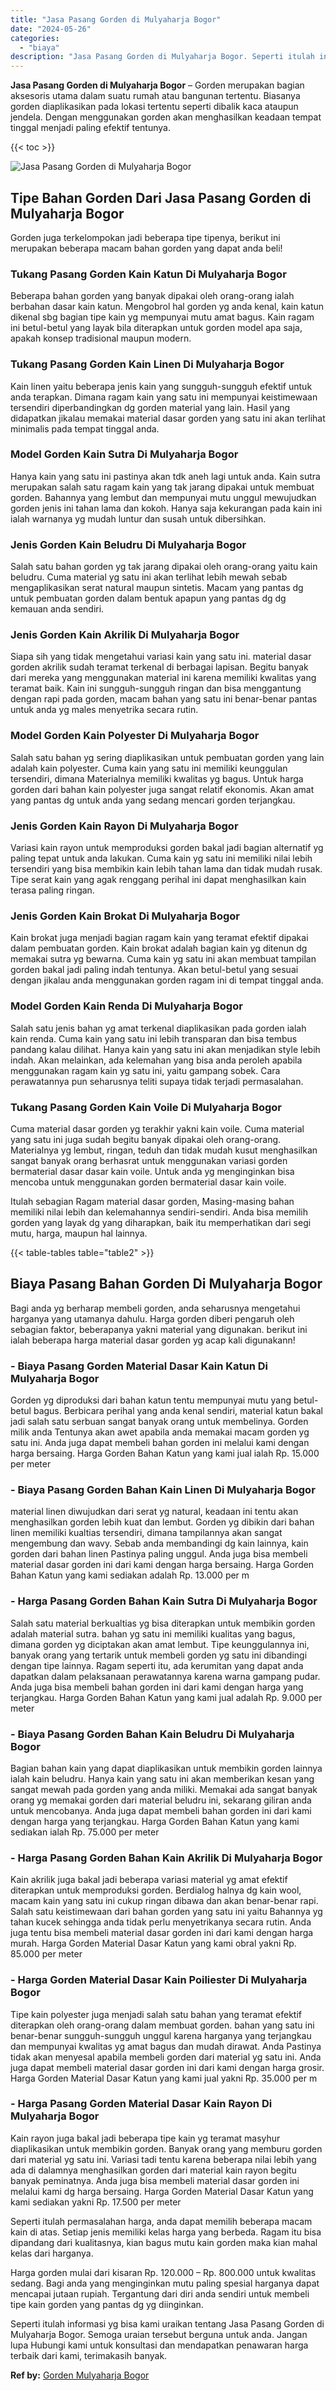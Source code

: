 ```yaml
---
title: "Jasa Pasang Gorden di Mulyaharja Bogor"
date: "2024-05-26"
categories: 
  - "biaya"
description: "Jasa Pasang Gorden di Mulyaharja Bogor. Seperti itulah informasi yg bisa kami uraikan tentang Jasa Pasang Gorden di Mulyaharja Bogor. Semoga uraian tersebut..."
---
```


**Jasa Pasang Gorden di Mulyaharja Bogor** – Gorden merupakan bagian aksesoris utama dalam suatu rumah atau bangunan tertentu. Biasanya gorden diaplikasikan pada lokasi tertentu seperti dibalik kaca ataupun jendela. Dengan menggunakan gorden akan menghasilkan keadaan tempat tinggal menjadi paling efektif tentunya.

{{< toc >}}

![Jasa Pasang Gorden di Mulyaharja Bogor](/images/pasang-gorden-murah29.png)

## Tipe Bahan Gorden Dari Jasa Pasang Gorden di Mulyaharja Bogor

Gorden juga terkelompokan jadi beberapa tipe tipenya, berikut ini merupakan beberapa macam bahan gorden yang dapat anda beli!

### Tukang Pasang Gorden Kain Katun Di Mulyaharja Bogor

Beberapa bahan gorden yang banyak dipakai oleh orang-orang ialah berbahan dasar kain katun. Mengobrol hal gorden yg anda kenal, kain katun dikenal sbg bagian tipe kain yg mempunyai mutu amat bagus. Kain ragam ini betul-betul yang layak bila diterapkan untuk gorden model apa saja, apakah konsep tradisional maupun modern.

### Tukang Pasang Gorden Kain Linen Di Mulyaharja Bogor

Kain linen yaitu beberapa jenis kain yang sungguh-sungguh efektif untuk anda terapkan. Dimana ragam kain yang satu ini mempunyai keistimewaan tersendiri diperbandingkan dg gorden material yang lain. Hasil yang didapatkan jikalau memakai material dasar gorden yang satu ini akan terlihat minimalis pada tempat tinggal anda.

### Model Gorden Kain Sutra Di Mulyaharja Bogor

Hanya kain yang satu ini pastinya akan tdk aneh lagi untuk anda. Kain sutra merupakan salah satu ragam kain yang tak jarang dipakai untuk membuat gorden. Bahannya yang lembut dan mempunyai mutu unggul mewujudkan gorden jenis ini tahan lama dan kokoh. Hanya saja kekurangan pada kain ini ialah warnanya yg mudah luntur dan susah untuk dibersihkan.

### Jenis Gorden Kain Beludru Di Mulyaharja Bogor

Salah satu bahan gorden yg tak jarang dipakai oleh orang-orang yaitu kain beludru. Cuma material yg satu ini akan terlihat lebih mewah sebab mengaplikasikan serat natural maupun sintetis. Macam yang pantas dg untuk pembuatan gorden dalam bentuk apapun yang pantas dg dg kemauan anda sendiri.

### Jenis Gorden Kain Akrilik Di Mulyaharja Bogor

Siapa sih yang tidak mengetahui variasi kain yang satu ini. material dasar gorden akrilik sudah teramat terkenal di berbagai lapisan. Begitu banyak dari mereka yang menggunakan material ini karena memiliki kwalitas yang teramat baik. Kain ini sungguh-sungguh ringan dan bisa menggantung dengan rapi pada gorden, macam bahan yang satu ini benar-benar pantas untuk anda yg males menyetrika secara rutin.

### Model Gorden Kain Polyester Di Mulyaharja Bogor

Salah satu bahan yg sering diaplikasikan untuk pembuatan gorden yang lain adalah kain polyester. Cuma kain yang satu ini memiliki keunggulan tersendiri, dimana Materialnya memiliki kwalitas yg bagus. Untuk harga gorden dari bahan kain polyester juga sangat relatif ekonomis. Akan amat yang pantas dg untuk anda yang sedang mencari gorden terjangkau.

### Jenis Gorden Kain Rayon Di Mulyaharja Bogor

Variasi kain rayon untuk memproduksi gorden bakal jadi bagian alternatif yg paling tepat untuk anda lakukan. Cuma kain yg satu ini memiliki nilai lebih tersendiri yang bisa membikin kain lebih tahan lama dan tidak mudah rusak. Tipe serat kain yang agak renggang perihal ini dapat menghasilkan kain terasa paling ringan.

### Jenis Gorden Kain Brokat Di Mulyaharja Bogor

Kain brokat juga menjadi bagian ragam kain yang teramat efektif dipakai dalam pembuatan gorden. Kain brokat adalah bagian kain yg ditenun dg memakai sutra yg bewarna. Cuma kain yg satu ini akan membuat tampilan gorden bakal jadi paling indah tentunya. Akan betul-betul yang sesuai dengan jikalau anda menggunakan gorden ragam ini di tempat tinggal anda.

### Model Gorden Kain Renda Di Mulyaharja Bogor

Salah satu jenis bahan yg amat terkenal diaplikasikan pada gorden ialah kain renda. Cuma kain yang satu ini lebih transparan dan bisa tembus pandang kalau dilihat. Hanya kain yang satu ini akan menjadikan style lebih indah. Akan melainkan, ada kelemahan yang bisa anda peroleh apabila menggunakan ragam kain yg satu ini, yaitu gampang sobek. Cara perawatannya pun seharusnya teliti supaya tidak terjadi permasalahan.

### Tukang Pasang Gorden Kain Voile Di Mulyaharja Bogor

Cuma material dasar gorden yg terakhir yakni kain voile. Cuma material yang satu ini juga sudah begitu banyak dipakai oleh orang-orang. Materialnya yg lembut, ringan, teduh dan tidak mudah kusut menghasilkan sangat banyak orang berhasrat untuk menggunakan variasi gorden bermaterial dasar dasar kain voile. Untuk anda yg menginginkan bisa mencoba untuk menggunakan gorden bermaterial dasar kain voile.

Itulah sebagian Ragam material dasar gorden, Masing-masing bahan memiliki nilai lebih dan kelemahannya sendiri-sendiri. Anda bisa memilih gorden yang layak dg yang diharapkan, baik itu memperhatikan dari segi mutu, harga, maupun hal lainnya.

{{< table-tables table="table2" >}}

## Biaya Pasang Bahan Gorden Di Mulyaharja Bogor

Bagi anda yg berharap membeli gorden, anda seharusnya mengetahui harganya yang utamanya dahulu. Harga gorden diberi pengaruh oleh sebagian faktor, beberapanya yakni material yang digunakan. berikut ini ialah beberapa harga material dasar gorden yg acap kali digunakann!

### \- Biaya Pasang Gorden Material Dasar Kain Katun Di Mulyaharja Bogor

Gorden yg diproduksi dari bahan katun tentu mempunyai mutu yang betul-betul bagus. Berbicara perihal yang anda kenal sendiri, material katun bakal jadi salah satu serbuan sangat banyak orang untuk membelinya. Gorden milik anda Tentunya akan awet apabila anda memakai macam gorden yg satu ini. Anda juga dapat membeli bahan gorden ini melalui kami dengan harga bersaing. Harga Gorden Bahan Katun yang kami jual ialah Rp. 15.000 per meter

### \- Biaya Pasang Gorden Bahan Kain Linen Di Mulyaharja Bogor

material linen diwujudkan dari serat yg natural, keadaan ini tentu akan menghasilkan gorden lebih kuat dan lembut. Gorden yg dibikin dari bahan linen memiliki kualtias tersendiri, dimana tampilannya akan sangat mengembung dan wavy. Sebab anda membandingi dg kain lainnya, kain gorden dari bahan linen Pastinya paling unggul. Anda juga bisa membeli material dasar gorden ini dari kami dengan harga bersaing. Harga Gorden Bahan Katun yang kami sediakan adalah Rp. 13.000 per m

### \- Harga Pasang Gorden Bahan Kain Sutra Di Mulyaharja Bogor

Salah satu material berkualtias yg bisa diterapkan untuk membikin gorden adalah material sutra. bahan yg satu ini memiliki kualitas yang bagus, dimana gorden yg diciptakan akan amat lembut. Tipe keunggulannya ini, banyak orang yang tertarik untuk membeli gorden yg satu ini dibandingi dengan tipe lainnya. Ragam seperti itu, ada kerumitan yang dapat anda dapatkan dalam pelaksanaan perawatannya karena warna gampang pudar. Anda juga bisa membeli bahan gorden ini dari kami dengan harga yang terjangkau. Harga Gorden Bahan Katun yang kami jual adalah Rp. 9.000 per meter

### \- Biaya Pasang Gorden Bahan Kain Beludru Di Mulyaharja Bogor

Bagian bahan kain yang dapat diaplikasikan untuk membikin gorden lainnya ialah kain beludru. Hanya kain yang satu ini akan memberikan kesan yang sangat mewah pada gorden yang anda miliki. Memakai ada sangat banyak orang yg memakai gorden dari material beludru ini, sekarang giliran anda untuk mencobanya. Anda juga dapat membeli bahan gorden ini dari kami dengan harga yang terjangkau. Harga Gorden Bahan Katun yang kami sediakan ialah Rp. 75.000 per meter

### \- Harga Pasang Gorden Bahan Kain Akrilik Di Mulyaharja Bogor

Kain akrilik juga bakal jadi beberapa variasi material yg amat efektif diterapkan untuk memproduksi gorden. Berdialog halnya dg kain wool, macam kain yang satu ini cukup ringan dibawa dan akan benar-benar rapi. Salah satu keistimewaan dari bahan gorden yang satu ini yaitu Bahannya yg tahan kucek sehingga anda tidak perlu menyetrikanya secara rutin. Anda juga tentu bisa membeli material dasar gorden ini dari kami dengan harga murah. Harga Gorden Material Dasar Katun yang kami obral yakni Rp. 85.000 per meter

### \- Harga Gorden Material Dasar Kain Poiliester Di Mulyaharja Bogor

Tipe kain polyester juga menjadi salah satu bahan yang teramat efektif diterapkan oleh orang-orang dalam membuat gorden. bahan yang satu ini benar-benar sungguh-sungguh unggul karena harganya yang terjangkau dan mempunyai kwalitas yg amat bagus dan mudah dirawat. Anda Pastinya tidak akan menyesal apabila membeli gorden dari material yg satu ini. Anda juga dapat membeli material dasar gorden ini dari kami dengan harga grosir. Harga Gorden Material Dasar Katun yang kami jual yakni Rp. 35.000 per m

### \- Harga Pasang Gorden Material Dasar Kain Rayon Di Mulyaharja Bogor

Kain rayon juga bakal jadi beberapa tipe kain yg teramat masyhur diaplikasikan untuk membikin gorden. Banyak orang yang memburu gorden dari material yg satu ini. Variasi tadi tentu karena beberapa nilai lebih yang ada di dalamnya menghasilkan gorden dari material kain rayon begitu banyak peminatnya. Anda juga bisa membeli material dasar gorden ini melalui kami dg harga bersaing. Harga Gorden Material Dasar Katun yang kami sediakan yakni Rp. 17.500 per meter

Seperti itulah permasalahan harga, anda dapat memilih beberapa macam kain di atas. Setiap jenis memiliki kelas harga yang berbeda. Ragam itu bisa dipandang dari kualitasnya, kian bagus mutu kain gorden maka kian mahal kelas dari harganya.

Harga gorden mulai dari kisaran Rp. 120.000 – Rp. 800.000 untuk kwalitas sedang. Bagi anda yang menginginkan mutu paling spesial harganya dapat mencapai jutaan rupiah. Tergantung dari diri anda sendiri untuk membeli tipe kain gorden yang pantas dg yg diinginkan.

Seperti itulah informasi yg bisa kami uraikan tentang Jasa Pasang Gorden di Mulyaharja Bogor. Semoga uraian tersebut berguna untuk anda. Jangan lupa Hubungi kami untuk konsultasi dan mendapatkan penawaran harga terbaik dari kami, terimakasih banyak.

**Ref by:**  [Gorden  Mulyaharja Bogor](https://id.wikipedia.org/wiki/Gorden)
